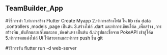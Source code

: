 ## TeamBuilder_App
#วิธีการทำ
1.ทำการสร้าง Flutter Create Myapp
2.ทำการสร้างไฟล์ ใน lib เช่น data ,controllers ,models ,page เป็นต้น
3.สร้างไฟล์ .dart และทำการเขียนโค้ด ,เพื่อสร้าง ,การสร้างทีม ,บันทึกและแก้ไขและลบ ,ช่องค้นหา เป็นต้น
4.นำรูปและชื่อจาก PokeAPI เข้าสู่โค้ด
5.ทำการตกแต่งไฟล์ Ui ให้สวยงานและทำการ push ขึ้น git

#วิธีการรัน
flutter run -d web-server
